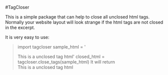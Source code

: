 #TagCloser


This is a simple package that can help to close all unclosed html tags.
Normally your website layout will look strange if the html tags are not closed in the excerpt.

It is very easy to use:

>import tagcloser
>sample_html = '<div>This is a unclosed tag html'
>closed_html = tagcloser.close_tags(sample_html)
It will return <div> This is a unclosed tag html </div>
